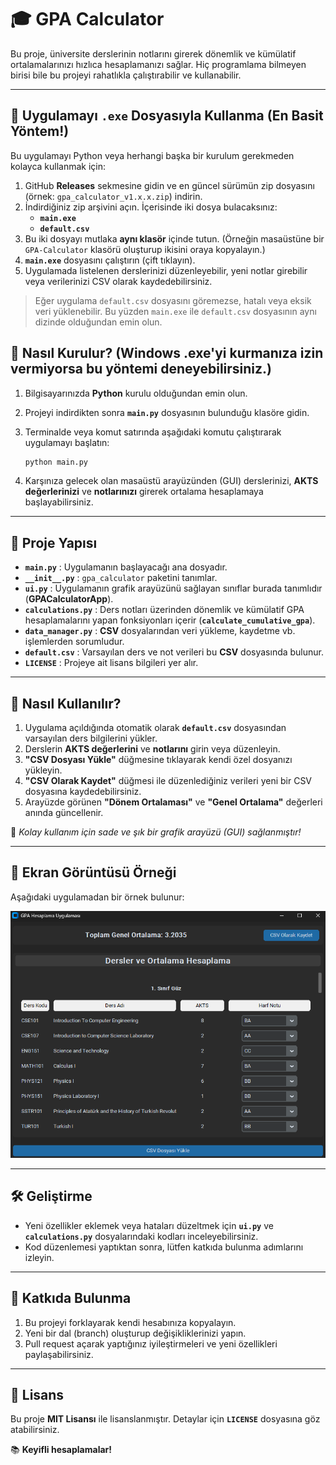 # 🎓 GPA Calculator

Bu proje, üniversite derslerinin notlarını girerek dönemlik ve kümülatif ortalamalarınızı hızlıca hesaplamanızı sağlar. Hiç programlama bilmeyen birisi bile bu projeyi rahatlıkla çalıştırabilir ve kullanabilir.  

---

## 🚀 Uygulamayı `.exe` Dosyasıyla Kullanma (En Basit Yöntem!)

Bu uygulamayı Python veya herhangi başka bir kurulum gerekmeden kolayca kullanmak için:

1. GitHub **Releases** sekmesine gidin ve en güncel sürümün zip dosyasını (örnek: `gpa_calculator_v1.x.x.zip`) indirin.
2. İndirdiğiniz zip arşivini açın. İçerisinde iki dosya bulacaksınız:  
   - **`main.exe`**  
   - **`default.csv`**  
3. Bu iki dosyayı mutlaka **aynı klasör** içinde tutun. (Örneğin masaüstüne bir `GPA-Calculator` klasörü oluşturup ikisini oraya kopyalayın.)
4. **`main.exe`** dosyasını çalıştırın (çift tıklayın).  
5. Uygulamada listelenen derslerinizi düzenleyebilir, yeni notlar girebilir veya verilerinizi CSV olarak kaydedebilirsiniz.

> Eğer uygulama `default.csv` dosyasını göremezse, hatalı veya eksik veri yüklenebilir. Bu yüzden `main.exe` ile `default.csv` dosyasının aynı dizinde olduğundan emin olun.

## 🚀 Nasıl Kurulur? (Windows .exe'yi kurmanıza izin vermiyorsa bu yöntemi deneyebilirsiniz.)

1. Bilgisayarınızda **Python** kurulu olduğundan emin olun.
2. Projeyi indirdikten sonra **`main.py`** dosyasının bulunduğu klasöre gidin.
3. Terminalde veya komut satırında aşağıdaki komutu çalıştırarak uygulamayı başlatın:

    ```bash
    python main.py
    ```

4. Karşınıza gelecek olan masaüstü arayüzünden (GUI) derslerinizi, **AKTS değerlerinizi** ve **notlarınızı** girerek ortalama hesaplamaya başlayabilirsiniz.

---

## 📂 Proje Yapısı

- **`main.py`** : Uygulamanın başlayacağı ana dosyadır.
- **`__init__.py`** : `gpa_calculator` paketini tanımlar.
- **`ui.py`** : Uygulamanın grafik arayüzünü sağlayan sınıflar burada tanımlıdır (**GPACalculatorApp**).
- **`calculations.py`** : Ders notları üzerinden dönemlik ve kümülatif GPA hesaplamalarını yapan fonksiyonları içerir (**`calculate_cumulative_gpa`**).
- **`data_manager.py`** : **CSV** dosyalarından veri yükleme, kaydetme vb. işlemlerden sorumludur.
- **`default.csv`** : Varsayılan ders ve not verileri bu **CSV** dosyasında bulunur.
- **`LICENSE`** : Projeye ait lisans bilgileri yer alır.

---

## 🎯 Nasıl Kullanılır?

1. Uygulama açıldığında otomatik olarak **`default.csv`** dosyasından varsayılan ders bilgilerini yükler.
2. Derslerin **AKTS değerlerini** ve **notlarını** girin veya düzenleyin.
3. **"CSV Dosyası Yükle"** düğmesine tıklayarak kendi özel dosyanızı yükleyin.
4. **"CSV Olarak Kaydet"** düğmesi ile düzenlediğiniz verileri yeni bir CSV dosyasına kaydedebilirsiniz.
5. Arayüzde görünen **"Dönem Ortalaması"** ve **"Genel Ortalama"** değerleri anında güncellenir.

📌 *Kolay kullanım için sade ve şık bir grafik arayüzü (GUI) sağlanmıştır!*

---

## 📸 Ekran Görüntüsü Örneği

Aşağıdaki uygulamadan bir örnek bulunur:

![Ekran Görüntüsü](/images/screenshot.png)

---

## 🛠 Geliştirme

- Yeni özellikler eklemek veya hataları düzeltmek için **`ui.py`** ve **`calculations.py`** dosyalarındaki kodları inceleyebilirsiniz.
- Kod düzenlemesi yaptıktan sonra, lütfen katkıda bulunma adımlarını izleyin.

---

## 🤝 Katkıda Bulunma

1. Bu projeyi forklayarak kendi hesabınıza kopyalayın.
2. Yeni bir dal (branch) oluşturup değişikliklerinizi yapın.
3. Pull request açarak yaptığınız iyileştirmeleri ve yeni özellikleri paylaşabilirsiniz.

---

## 📜 Lisans

Bu proje **MIT Lisansı** ile lisanslanmıştır. Detaylar için **`LICENSE`** dosyasına göz atabilirsiniz.

📚 **Keyifli hesaplamalar!**

